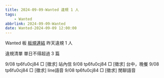 ```yaml
---
title: 2024-09-09-Wanted 違規 1 人
tags:
    - Wanted
abbrlink: 2024-09-09-Wanted
date: Wanted-2024-09-09 12:00:00
---
```

Wanted 板 [板規連結](https://www.ptt.cc/bbs/Wanted/M.1608829773.A.D3B.html)
昨天違規 1 人
<!-- more -->

違規清單
單日不得超過 3 篇

9/08 tp6fu0cj84 □ [徵求] 站內信
9/08 tp6fu0cj84 □ [徵求] 台中，晚餐
9/08 tp6fu0cj84 □ [徵求] line語音
9/08 tp6fu0cj84 □ [徵求] 閒聊語音